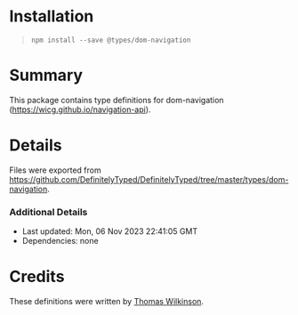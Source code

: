 # Installation
> `npm install --save @types/dom-navigation`

# Summary
This package contains type definitions for dom-navigation (https://wicg.github.io/navigation-api).

# Details
Files were exported from https://github.com/DefinitelyTyped/DefinitelyTyped/tree/master/types/dom-navigation.

### Additional Details
 * Last updated: Mon, 06 Nov 2023 22:41:05 GMT
 * Dependencies: none

# Credits
These definitions were written by [Thomas Wilkinson](https://github.com/tbondwilkinson).
